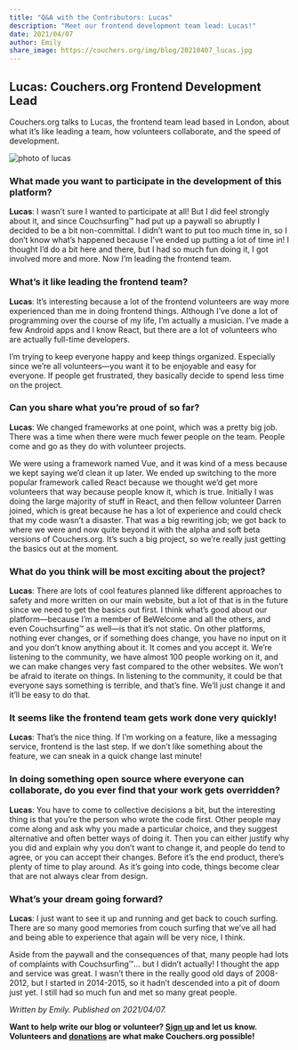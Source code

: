 ```yaml
---
title: "Q&A with the Contributors: Lucas"
description: "Meet our frontend development team lead: Lucas!"
date: 2021/04/07
author: Emily
share_image: https://couchers.org/img/blog/20210407_lucas.jpg
---
```


## Lucas: Couchers.org Frontend Development Lead

Couchers.org talks to Lucas, the frontend team lead based in London, about what it’s like leading a team, how volunteers collaborate, and the speed of development.

![photo of lucas](/img/blog/20210407_lucas.jpg)

### What made you want to participate in the development of this platform?

**Lucas**: I wasn’t sure I wanted to participate at all! But I did feel strongly about it, and since Couchsurfing&#8482; had put up a paywall so abruptly I decided to be a bit non-committal. I didn’t want to put too much time in, so I don’t know what’s happened because I’ve ended up putting a lot of time in! I thought I’d do a bit here and there, but I had so much fun doing it, I got involved more and more. Now I’m leading the frontend team.

### What’s it like leading the frontend team?

**Lucas**: It’s interesting because a lot of the frontend volunteers are way more experienced than me in doing frontend things. Although I’ve done a lot of programming over the course of my life, I’m actually a musician. I’ve made a few Android apps and I know React, but there are a lot of volunteers who are actually full-time developers.

I’m trying to keep everyone happy and keep things organized. Especially since we’re all volunteers—you want it to be enjoyable and easy for everyone. If people get frustrated, they basically decide to spend less time on the project.

### Can you share what you’re proud of so far?

**Lucas**: We changed frameworks at one point, which was a pretty big job. There was a time when there were much fewer people on the team. People come and go as they do with volunteer projects.

We were using a framework named Vue, and it was kind of a mess because we kept saying we’d clean it up later. We ended up switching to the more popular framework called React because we thought we’d get more volunteers that way because people know it, which is true. Initially I was doing the large majority of stuff in React, and then fellow volunteer Darren joined, which is great because he has a lot of experience and could check that my code wasn’t a disaster. That was a big rewriting job; we got back to where we were and now quite beyond it with the alpha and soft beta versions of Couchers.org. It’s such a big project, so we’re really just getting the basics out at the moment.

### What do you think will be most exciting about the project?

**Lucas**: There are lots of cool features planned like different approaches to safety and more written on our main website, but a lot of that is in the future since we need to get the basics out first. I think what’s good about our platform—because I’m a member of BeWelcome and all the others, and even Couchsurfing&#8482; as well—is that it’s not static. On other platforms, nothing ever changes, or if something does change, you have no input on it and you don’t know anything about it. It comes and you accept it.
We’re listening to the community, we have almost 100 people working on it, and we can make changes very fast compared to the other websites. We won’t be afraid to iterate on things. In listening to the community, it could be that everyone says something is terrible, and that’s fine. We’ll just change it and it’ll be easy to do that.

### It seems like the frontend team gets work done very quickly!

**Lucas**: That’s the nice thing. If I’m working on a feature, like a messaging service, frontend is the last step. If we don’t like something about the feature, we can sneak in a quick change last minute!

### In doing something open source where everyone can collaborate, do you ever find that your work gets overridden?

**Lucas**: You have to come to collective decisions a bit, but the interesting thing is that you’re the person who wrote the code first. Other people may come along and ask why you made a particular choice, and they suggest alternative and often better ways of doing it. Then you can either justify why you did and explain why you don’t want to change it, and people do tend to agree, or you can accept their changes. Before it’s the end product, there’s plenty of time to play around. As it’s going into code, things become clear that are not always clear from design.

### What’s your dream going forward?

**Lucas**: I just want to see it up and running and get back to couch surfing. There are so many good memories from couch surfing that we’ve all had and being able to experience that again will be very nice, I think.

Aside from the paywall and the consequences of that, many people had lots of complaints with Couchsurfing&#8482;... but I didn’t actually! I thought the app and service was great. I wasn’t there in the really good old days of 2008-2012, but I started in 2014-2015, so it hadn’t descended into a pit of doom just yet. I still had so much fun and met so many great people.


*Written by Emily. Published on 2021/04/07.*

**Want to help write our blog or volunteer? [Sign up](/volunteer) and let us know. Volunteers and [donations](/donate) are what make Couchers.org possible!**
